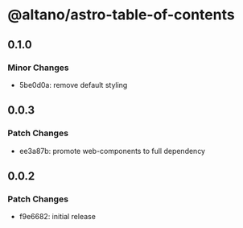 # @altano/astro-table-of-contents

## 0.1.0

### Minor Changes

- 5be0d0a: remove default styling

## 0.0.3

### Patch Changes

- ee3a87b: promote web-components to full dependency

## 0.0.2

### Patch Changes

- f9e6682: initial release
